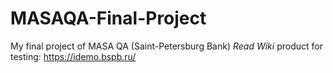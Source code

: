 # MASAQA-Final-Project
My final project of MASA QA (Saint-Petersburg Bank)
*Read Wiki* 
product for testing: https://idemo.bspb.ru/
